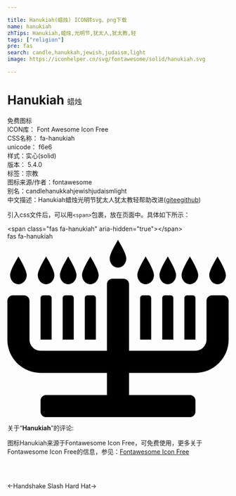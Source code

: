 ```yaml
---

title: Hanukiah(蜡烛) ICON转svg、png下载
name: hanukiah
zhTips: Hanukiah,蜡烛,光明节,犹太人,犹太教,轻
tags: ["religion"]
pre: fas
search: candle,hanukkah,jewish,judaism,light
image: https://iconhelper.cn/svg/fontawesome/solid/hanukiah.svg

---
```


# Hanukiah  <small style="font-size: 60%;font-weight: 100">蜡烛</small>


<div class="detail-page">
<p>
<span><span class="badge-success badge">免费图标</span> </span>
<br/>
<span>
ICON库：
<span class="badge-secondary badge">Font Awesome Icon Free</span> 
</span>
<br/>
<span>
CSS名称：
<span class="badge-secondary badge">fa-hanukiah</span> 
</span>
<br/>
<span>
unicode：
<span class="badge-secondary badge">f6e6</span> 
<copy-btn content='f6e6' btn-title=""></copy-btn>
<copy-btn :content='String.fromCodePoint(parseInt("f6e6", 16))' btn-title="复制U"></copy-btn>
</span><br/><span>样式：<span class="badge-light badge">实心(solid)</span></span>
<br/>
<span>
版本：
<span class="badge-secondary badge">5.4.0</span> 
</span><br/><span>标签：<span class="badge-light badge"><router-link to="/tags/religion.html">宗教</router-link></span></span>
<br/>
<span>图标来源/作者：<span class="badge-light badge">fontawesome</span></span> 
<br/>
<span>别名：<span class="badge-light badge">candle</span><span class="badge-light badge">hanukkah</span><span class="badge-light badge">jewish</span><span class="badge-light badge">judaism</span><span class="badge-light badge">light</span></span><br/><span class="zh-detail">中文描述：<span class="badge-primary badge">Hanukiah</span><span class="badge-primary badge">蜡烛</span><span class="badge-primary badge">光明节</span><span class="badge-primary badge">犹太人</span><span class="badge-primary badge">犹太教</span><span class="badge-primary badge">轻</span><span class="help-link"><span>帮助改进</span>(<a href="https://gitee.com/liuwave/icon-helper/edit/master/json/fontawesome/solid/hanukiah.json" target="_blank" rel="noopener noreferrer">gitee</a><a href="https://github.com/liuwave/icon-helper/edit/master/json/fontawesome/solid/hanukiah.json" target="_blank" rel="noopener noreferrer">github</a></span>)</span><br/>
</p>
</div>
<div class="alert alert-dark">
  <i class="fas fa-hanukiah fa-xs"></i>
  <i class="fas fa-hanukiah fa-sm"></i>
  <i class="fas fa-hanukiah fa-lg"></i>
  <i class="fas fa-hanukiah fa-2x"></i>
  <i class="fas fa-hanukiah fa-3x"></i>
  <i class="fas fa-hanukiah fa-5x"></i>
  <i class="fas fa-hanukiah fa-7x"></i>
</div>
<div>
  <p>引入css文件后，可以用<code>&lt;span&gt;</code>包裹，放在页面中。具体如下所示：    
  </p>
  <div class="alert alert-primary" style="font-size: 14px">
    &lt;span class="fas fa-hanukiah" aria-hidden="true"&gt;&lt;/span&gt;
    <copy-btn content='<span class="fas fa-hanukiah" aria-hidden="true"></span>'></copy-btn>
  </div>
  <div class="alert alert-secondary">
    <i class="fas fa-hanukiah"
    style="font-size: 24px"
    aria-hidden="true"></i> fas fa-hanukiah
    <copy-btn content="fas fa-hanukiah" btn-title="复制图标名称"></copy-btn>
  </div>
</div>
<div id="svg" class="svg-wrap">
<svg xmlns="http://www.w3.org/2000/svg" viewBox="0 0 640 512"><path d="M232 160c-4.42 0-8 3.58-8 8v120h32V168c0-4.42-3.58-8-8-8h-16zm-64 0c-4.42 0-8 3.58-8 8v120h32V168c0-4.42-3.58-8-8-8h-16zm224 0c-4.42 0-8 3.58-8 8v120h32V168c0-4.42-3.58-8-8-8h-16zm64 0c-4.42 0-8 3.58-8 8v120h32V168c0-4.42-3.58-8-8-8h-16zm88 8c0-4.42-3.58-8-8-8h-16c-4.42 0-8 3.58-8 8v120h32V168zm-440-8c-4.42 0-8 3.58-8 8v120h32V168c0-4.42-3.58-8-8-8h-16zm520 0h-32c-8.84 0-16 7.16-16 16v112c0 17.67-14.33 32-32 32H352V128c0-8.84-7.16-16-16-16h-32c-8.84 0-16 7.16-16 16v192H96c-17.67 0-32-14.33-32-32V176c0-8.84-7.16-16-16-16H16c-8.84 0-16 7.16-16 16v112c0 53.02 42.98 96 96 96h192v64H112c-8.84 0-16 7.16-16 16v32c0 8.84 7.16 16 16 16h416c8.84 0 16-7.16 16-16v-32c0-8.84-7.16-16-16-16H352v-64h192c53.02 0 96-42.98 96-96V176c0-8.84-7.16-16-16-16zm-16-32c13.25 0 24-11.94 24-26.67S608 48 608 48s-24 38.61-24 53.33S594.75 128 608 128zm-576 0c13.25 0 24-11.94 24-26.67S32 48 32 48 8 86.61 8 101.33 18.75 128 32 128zm288-48c13.25 0 24-11.94 24-26.67S320 0 320 0s-24 38.61-24 53.33S306.75 80 320 80zm-208 48c13.25 0 24-11.94 24-26.67S112 48 112 48s-24 38.61-24 53.33S98.75 128 112 128zm64 0c13.25 0 24-11.94 24-26.67S176 48 176 48s-24 38.61-24 53.33S162.75 128 176 128zm64 0c13.25 0 24-11.94 24-26.67S240 48 240 48s-24 38.61-24 53.33S226.75 128 240 128zm160 0c13.25 0 24-11.94 24-26.67S400 48 400 48s-24 38.61-24 53.33S386.75 128 400 128zm64 0c13.25 0 24-11.94 24-26.67S464 48 464 48s-24 38.61-24 53.33S450.75 128 464 128zm64 0c13.25 0 24-11.94 24-26.67S528 48 528 48s-24 38.61-24 53.33S514.75 128 528 128z"/></svg>
</div>
<detail full-name='fa-hanukiah'></detail>
<div class="icon-detail__container">
<p>关于“<b>Hanukiah</b>”的评论:</p>
</div>
<Vssue title="关于“Hanukiah”的评论" />    
<div><p>图标Hanukiah来源于Fontawesome Icon Free，可免费使用，更多关于  Fontawesome Icon Free的信息，参见：<a target="_blank" href="https://iconhelper.cn/fontawesome.html">Fontawesome Icon Free</a>
</p></div>

<div style="padding:2rem 0 " class="page-nav"><p class="inner"><span class="prev">←<router-link to="/icon/solid/handshake-slash.html">Handshake Slash</router-link></span> <span class="next"><router-link to="/icon/solid/hard-hat.html">Hard Hat</router-link>→</span></p></div>
